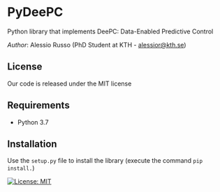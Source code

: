 # PyDeePC

Python library that implements DeePC: Data-Enabled Predictive Control

_Author_: Alessio Russo (PhD Student at KTH - alessior@kth.se)

## License

Our code is released under the MIT license

## Requirements

- Python 3.7
## Installation

Use the `setup.py` file to install the library (execute the command `pip install.`)

[![License: MIT](https://img.shields.io/badge/License-MIT-yellow.svg)](https://opensource.org/licenses/MIT)
